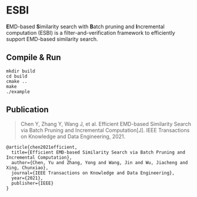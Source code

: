 # ESBI

**E**MD-based **S**imilarity search with **B**atch pruning and **I**ncremental computation (ESBI) is a filter-and-verification framework to efficiently support EMD-based similarity search.

## Compile & Run

```
mkdir build
cd build
cmake ..
make
./example
```

## Publication

> Chen Y, Zhang Y, Wang J, et al. Efficient EMD-based Similarity Search via Batch Pruning and Incremental Computation[J]. IEEE Transactions on Knowledge and Data Engineering, 2021.

```
@article{chen2021efficient,
  title={Efficient EMD-based Similarity Search via Batch Pruning and Incremental Computation},
  author={Chen, Yu and Zhang, Yong and Wang, Jin and Wu, Jiacheng and Xing, Chunxiao},
  journal={IEEE Transactions on Knowledge and Data Engineering},
  year={2021},
  publisher={IEEE}
}
```